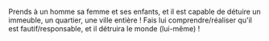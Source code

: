 Prends à un homme sa femme et ses enfants, et il est capable de détuire un immeuble, un quartier, une ville entière !
Fais lui comprendre/réaliser qu'il est fautif/responsable, et il détruira le monde (lui-même) !

